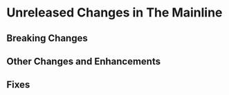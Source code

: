 # Unreleased Changes in The Mainline

## Breaking Changes

## Other Changes and Enhancements

## Fixes
